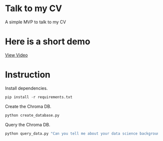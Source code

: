 # Talk to my CV

A simple MVP to talk to my CV

# Here is a short demo

[View Video](data/video/demo.mp4)


# Instruction
Install dependencies.

```python
pip install -r requirements.txt
```

Create the Chroma DB.

```python
python create_database.py
```

Query the Chroma DB.

```python
python query_data.py "Can you tell me about your data science background?"
```